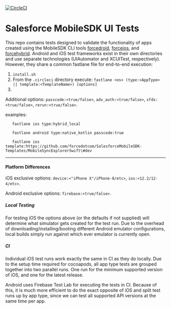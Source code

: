 [![CircleCI](https://circleci.com/gh/forcedotcom/SalesforceMobileSDK-UITests/tree/master.svg?style=svg)](https://circleci.com/gh/forcedotcom/SalesforceMobileSDK-UITests/tree/master)

# Salesforce MobileSDK UI Tests

This repo contains tests designed to validate the functionality of apps created using the MobileSDK CLI tools [forcedroid](https://www.npmjs.com/package/forcedroid), [forceios](https://www.npmjs.com/package/forceios), and [forcehybrid](https://www.npmjs.com/package/forcehybrid).  Android and iOS test frameworks exist in their own directories and use separate technologies (UIAutomator and XCUITest, respectively).  However, they share a common fastlane file for end-to-end execution:
1.  `install.sh`
2.  From the `.circleci` directory execute: `fastlane <os> (type:<AppType> || template:<TemplateName>) [options]` 
3.  
Additional options: `passcode:<true/false>`, `adv_auth:<true/false>`, `sfdx:<true/false>`, `rerun:<true/false>`.

examples: 

       fastlane ios type:hybrid_local

       fastlane android type:native_kotlin passcode:true

       fastlane ios template:https://github.com/forcedotcom/SalesforceMobileSDK-Templates/MobileSyncExplorerSwift\#dev

----------

#### Platform Differences

iOS exclusive options: `device:<"iPhone X"/iPhone-8/etc>`, `ios:<12.2/12-4/etc>`.

Android exclusive options: `firebase:<true/false>`.

##### Local Testing
For testing iOS the options above (or the defaults if not supplied) will determine what simulator gets created for the test run.  Due to the overhead of downloading/installing/booting different Android emulator configurations, local builds simply run against which ever emulator is currently open.  

##### CI
Individual iOS test runs work exactly the same in CI as they do locally.  Due to the setup time required for cocoapods, all app type tests are grouped together into two parallel runs. One run for the minimum supported version of iOS, and one for the latest release.  

Android uses Firebase Test Lab for executing the tests in CI.  Because of this, it is much more efficient to do the exact opposite of iOS and split test runs up by app type, since we can test all supported API versions at the same time per app.
